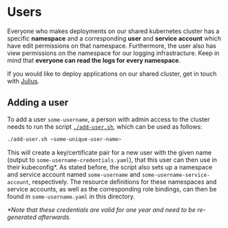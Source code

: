 # Users

Everyone who makes deployments on our shared kubernetes cluster has a specific **namespace** and a corresponding **user** and **service account** which have edit permissions on that namespace. Furthermore, the user also has view permissions on the namespace for our logging infrastracture. Keep in mind that **everyone can read the logs for every namespace**.

If you would like to deploy applications on our shared cluster, get in touch with [Julius](https://github.com/juliuste).

## Adding a user

To add a user `some-username`, a person with admin access to the cluster needs to run the script [`./add-user.sh`](./add-user.sh), which can be used as follows:

```bash
./add-user.sh <some-unique-user-name>
```

This will create a key/certificate pair for a new user with the given name (output to `some-username-credentials.yaml`), that this user can then use in their kubeconfig\*. As stated before, the script also sets up a namespace and service account named `some-username` and `some-username-service-account`, respectively. The resource definitions for these namespaces and service accounts, as well as the corresponding role bindings, can then be found in `some-username.yaml` in this directory.

*\*Note that these credentials are valid for one year and need to be re-generated afterwards.*

